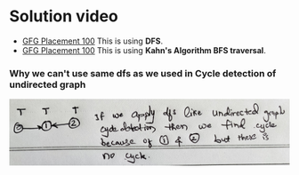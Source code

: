 # Solution video


- [GFG Placement 100](https://practice.geeksforgeeks.org/batch/placement100-batch-2/track/DSASP-Graph/video/OTE5) This is using <strong>DFS</strong>.
- [GFG Placement 100](https://practice.geeksforgeeks.org/batch/placement100-batch-2/track/DSASP-Graph/video/MTM1Mg%3D%3D) This is using <strong>Kahn's Algorithm BFS traversal</strong>.
  
### Why we can't use same dfs as we used in Cycle detection of undirected graph
![photot](img.jpg)
